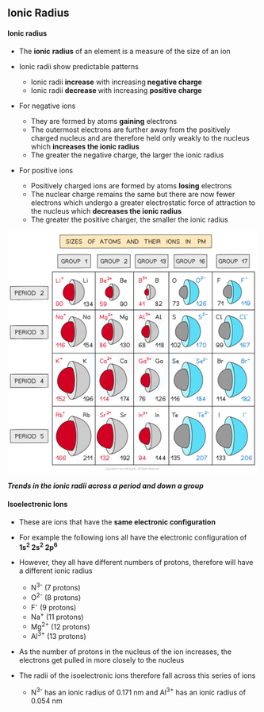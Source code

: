 Ionic Radius
------------

#### Ionic radius

* The <b>ionic</b> <b>radius</b> of an element is a measure of the size of an ion
* Ionic radii show predictable patterns

  + Ionic radii <b>increase</b> with increasing<b> negative charge</b>
  + Ionic radii <b>decrease </b>with increasing <b>positive charge</b>
* For negative ions

  + They are formed by atoms <b>gaining</b> electrons
  + The outermost electrons are further away from the positively charged nucleus and are therefore held only weakly to the nucleus which <b>increases the ionic radius</b>
  + The greater the negative charge, the larger the ionic radius
* For positive ions

  + Positively charged ions are formed by atoms <b>losing</b> electrons
  + The nuclear charge remains the same but there are now fewer electrons which undergo a greater electrostatic force of attraction to the nucleus which <b>decreases the ionic radius</b>
  + The greater the positive charger, the smaller the ionic radius

![Atomic Structure Ionic Radius Trends, downloadable AS & A Level Chemistry revision notes](1.1-Atomic-Structure-Ionic-Radius-Trends.png)

*<b>Trends in the ionic radii across a period and down a group</b>*

#### Isoelectronic Ions

* These are ions that have the <b>same electronic configuration</b>
* For example the following ions all have the electronic configuration of <b>1s</b><sup><b>2</b></sup><b> 2s</b><sup><b>2</b></sup><b> 2p</b><sup><b>6</b></sup>
* However, they all have different numbers of protons, therefore will have a different ionic radius

  + N<sup>3-</sup> (7 protons)
  + O<sup>2-</sup> (8 protons)
  + F<sup>-</sup> (9 protons)
  + Na<sup>+</sup> (11 protons)
  + Mg<sup>2+</sup> (12 protons)
  + Al<sup>3+</sup> (13 protons)
* As the number of protons in the nucleus of the ion increases, the electrons get pulled in more closely to the nucleus
* The radii of the isoelectronic ions therefore fall across this series of ions

  + N<sup>3-</sup> has an ionic radius of 0.171 nm and Al<sup>3+</sup> has an ionic radius of 0.054 nm
